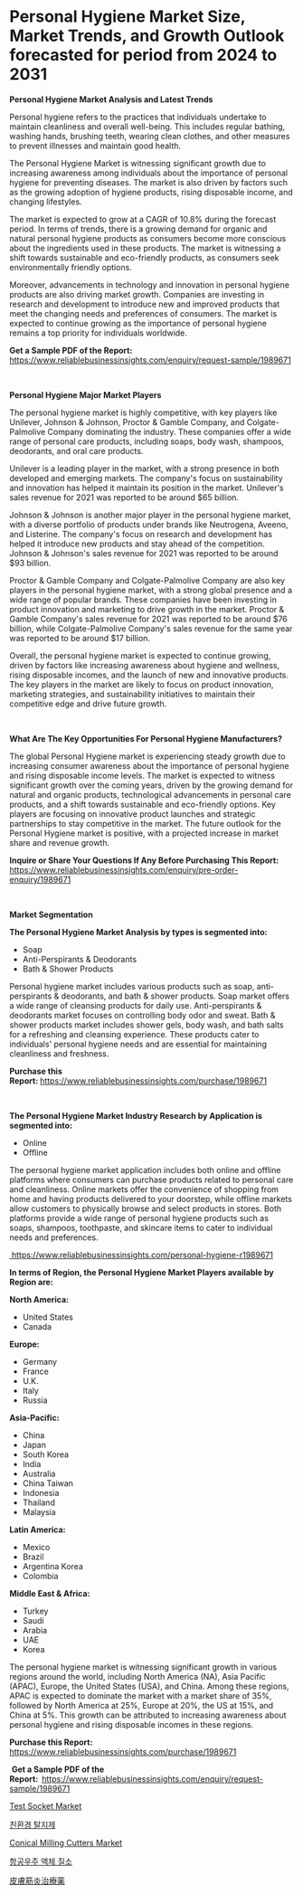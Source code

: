 <p><h1>Personal Hygiene Market Size, Market Trends, and Growth Outlook forecasted for period from 2024 to 2031</h1></p><p><strong>Personal Hygiene Market Analysis and Latest Trends</strong></p>
<p><p>Personal hygiene refers to the practices that individuals undertake to maintain cleanliness and overall well-being. This includes regular bathing, washing hands, brushing teeth, wearing clean clothes, and other measures to prevent illnesses and maintain good health.</p><p>The Personal Hygiene Market is witnessing significant growth due to increasing awareness among individuals about the importance of personal hygiene for preventing diseases. The market is also driven by factors such as the growing adoption of hygiene products, rising disposable income, and changing lifestyles.</p><p>The market is expected to grow at a CAGR of 10.8% during the forecast period. In terms of trends, there is a growing demand for organic and natural personal hygiene products as consumers become more conscious about the ingredients used in these products. The market is witnessing a shift towards sustainable and eco-friendly products, as consumers seek environmentally friendly options.</p><p>Moreover, advancements in technology and innovation in personal hygiene products are also driving market growth. Companies are investing in research and development to introduce new and improved products that meet the changing needs and preferences of consumers. The market is expected to continue growing as the importance of personal hygiene remains a top priority for individuals worldwide.</p></p>
<p><strong>Get a Sample PDF of the Report:&nbsp;</strong> <a href="https://www.reliablebusinessinsights.com/enquiry/request-sample/1989671">https://www.reliablebusinessinsights.com/enquiry/request-sample/1989671</a></p>
<p>&nbsp;</p>
<p><strong>Personal Hygiene Major Market Players</strong></p>
<p><p>The personal hygiene market is highly competitive, with key players like Unilever, Johnson & Johnson, Proctor & Gamble Company, and Colgate-Palmolive Company dominating the industry. These companies offer a wide range of personal care products, including soaps, body wash, shampoos, deodorants, and oral care products. </p><p>Unilever is a leading player in the market, with a strong presence in both developed and emerging markets. The company's focus on sustainability and innovation has helped it maintain its position in the market. Unilever's sales revenue for 2021 was reported to be around $65 billion.</p><p>Johnson & Johnson is another major player in the personal hygiene market, with a diverse portfolio of products under brands like Neutrogena, Aveeno, and Listerine. The company's focus on research and development has helped it introduce new products and stay ahead of the competition. Johnson & Johnson's sales revenue for 2021 was reported to be around $93 billion.</p><p>Proctor & Gamble Company and Colgate-Palmolive Company are also key players in the personal hygiene market, with a strong global presence and a wide range of popular brands. These companies have been investing in product innovation and marketing to drive growth in the market. Proctor & Gamble Company's sales revenue for 2021 was reported to be around $76 billion, while Colgate-Palmolive Company's sales revenue for the same year was reported to be around $17 billion.</p><p>Overall, the personal hygiene market is expected to continue growing, driven by factors like increasing awareness about hygiene and wellness, rising disposable incomes, and the launch of new and innovative products. The key players in the market are likely to focus on product innovation, marketing strategies, and sustainability initiatives to maintain their competitive edge and drive future growth.</p></p>
<p>&nbsp;</p>
<p><strong>What Are The Key Opportunities For Personal Hygiene Manufacturers?</strong></p>
<p><p>The global Personal Hygiene market is experiencing steady growth due to increasing consumer awareness about the importance of personal hygiene and rising disposable income levels. The market is expected to witness significant growth over the coming years, driven by the growing demand for natural and organic products, technological advancements in personal care products, and a shift towards sustainable and eco-friendly options. Key players are focusing on innovative product launches and strategic partnerships to stay competitive in the market. The future outlook for the Personal Hygiene market is positive, with a projected increase in market share and revenue growth.</p></p>
<p><strong>Inquire or Share Your Questions If Any Before Purchasing This Report:</strong> <a href="https://www.reliablebusinessinsights.com/enquiry/pre-order-enquiry/1989671">https://www.reliablebusinessinsights.com/enquiry/pre-order-enquiry/1989671</a></p>
<p>&nbsp;</p>
<p><strong>Market Segmentation</strong></p>
<p><strong>The Personal Hygiene Market Analysis by types is segmented into:</strong></p>
<p><ul><li>Soap</li><li>Anti-Perspirants & Deodorants</li><li>Bath & Shower Products</li></ul></p>
<p><p>Personal hygiene market includes various products such as soap, anti-perspirants & deodorants, and bath & shower products. Soap market offers a wide range of cleansing products for daily use. Anti-perspirants & deodorants market focuses on controlling body odor and sweat. Bath & shower products market includes shower gels, body wash, and bath salts for a refreshing and cleansing experience. These products cater to individuals' personal hygiene needs and are essential for maintaining cleanliness and freshness.</p></p>
<p><strong>Purchase this Report:&nbsp;</strong><a href="https://www.reliablebusinessinsights.com/purchase/1989671">https://www.reliablebusinessinsights.com/purchase/1989671</a></p>
<p>&nbsp;</p>
<p><strong>The Personal Hygiene Market Industry Research by Application is segmented into:</strong></p>
<p><ul><li>Online</li><li>Offline</li></ul></p>
<p><p>The personal hygiene market application includes both online and offline platforms where consumers can purchase products related to personal care and cleanliness. Online markets offer the convenience of shopping from home and having products delivered to your doorstep, while offline markets allow customers to physically browse and select products in stores. Both platforms provide a wide range of personal hygiene products such as soaps, shampoos, toothpaste, and skincare items to cater to individual needs and preferences.</p></p>
<p><a href="https://www.reliablebusinessinsights.com/personal-hygiene-r1989671">&nbsp;https://www.reliablebusinessinsights.com/personal-hygiene-r1989671</a></p>
<p><strong>In terms of Region, the Personal Hygiene Market Players available by Region are:</strong></p>
<p>
    <p> <strong> North America: </strong>
        <ul>
            <li>United States</li>
            <li>Canada</li>
        </ul>
        </p> 
    <p> <strong> Europe: </strong>
        <ul>
            <li>Germany</li>
            <li>France</li>
            <li>U.K.</li>
            <li>Italy</li>
            <li>Russia</li>
        </ul>
        </p> 
    <p> <strong> Asia-Pacific: </strong>
        <ul>
            <li>China</li>
            <li>Japan</li>
            <li>South Korea</li>
            <li>India</li>
            <li>Australia</li>
            <li>China Taiwan</li>
            <li>Indonesia</li>
            <li>Thailand</li>
            <li>Malaysia</li>
        </ul>
        </p> 
    <p> <strong> Latin America: </strong>
        <ul>
            <li>Mexico</li>
            <li>Brazil</li>
            <li>Argentina Korea</li>
            <li>Colombia</li>
        </ul>
        </p> 
    <p> <strong> Middle East & Africa: </strong>
        <ul>
            <li>Turkey</li>
            <li>Saudi</li>
            <li>Arabia</li>
            <li>UAE</li>
            <li>Korea</li>
        </ul>
    </p>
    </p>
<p><p>The personal hygiene market is witnessing significant growth in various regions around the world, including North America (NA), Asia Pacific (APAC), Europe, the United States (USA), and China. Among these regions, APAC is expected to dominate the market with a market share of 35%, followed by North America at 25%, Europe at 20%, the US at 15%, and China at 5%. This growth can be attributed to increasing awareness about personal hygiene and rising disposable incomes in these regions.</p></p>
<p><strong>Purchase this Report: </strong><a href="https://www.reliablebusinessinsights.com/purchase/1989671">https://www.reliablebusinessinsights.com/purchase/1989671</a></p>
<p>&nbsp;<strong>Get a Sample PDF of the Report:&nbsp;&nbsp;</strong><a href="https://www.reliablebusinessinsights.com/enquiry/request-sample/1989671">https://www.reliablebusinessinsights.com/enquiry/request-sample/1989671</a></p>
<p><strong></strong></p>
<p><p><a href="https://github.com/labibmmn112/Market-Research-Report-List-1/blob/main/test-socket-market.md">Test Socket Market</a></p><p><a href="https://github.com/AlexanderElliott1993/Market-Research-Report-List-1/blob/main/1892931150430.md">친환경 탈지제</a></p><p><a href="https://issuu.com/reportprime-2/docs/conical-milling-cutters-market-size-2030.pptx">Conical Milling Cutters Market</a></p><p><a href="https://github.com/bbbexter1/Market-Research-Report-List-1/blob/main/3765035150429.md">항공우주 액체 질소</a></p><p><a href="https://github.com/cnnriuez22368/Market-Research-Report-List-2/blob/main/7779175142666.md">皮膚筋炎治療薬</a></p></p>